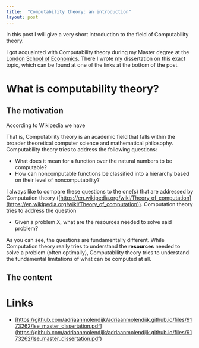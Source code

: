 ```yaml
---
title:  "Computability theory: an introduction"
layout: post
---
```


In this post I will give a very short introduction to the field of Computability theory.


I got acquainted with Computability theory during my Master degree at the [London School of Economics](https://www.lse.ac.uk/). There I wrote my dissertation on this exact topic, which can be found at one of the links at the bottom of the post.

# What is computability theory?

## The motivation

According to Wikipedia we have

That is, Computability theory is an academic field that falls within the broader theoretical computer science and mathematical philosophy. Computability theory tries to address the following questions:
- What does it mean for a function over the natural numbers to be computable?
- How can noncomputable functions be classified into a hierarchy based on their level of noncomputability?

I always like to compare these questions to the one(s) that are addressed by Computation theory ([https://en.wikipedia.org/wiki/Theory_of_computation](https://en.wikipedia.org/wiki/Theory_of_computation)). Computation theory tries to address the question
- Given a problem X, what are the resources needed to solve said problem?

As you can see, the questions are fundamentally different. While Computation theory really tries to understand the **resources** needed to solve a problem (often optimally), Computability theory tries to understand the fundamental limitations of what can be computed at all.

## The content

# Links
- [https://github.com/adriaanmolendijk/adriaanmolendijk.github.io/files/9173262/lse_master_dissertation.pdf](https://github.com/adriaanmolendijk/adriaanmolendijk.github.io/files/9173262/lse_master_dissertation.pdf)
 